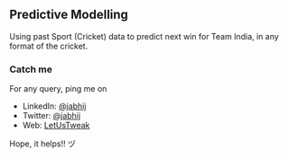 ## Predictive Modelling
Using past Sport (Cricket) data to predict next win for Team India, in any format of the cricket.


### Catch me
For any query, ping me on 
- LinkedIn: [@jabhij](https://www.linkedin.com/in/jabhij/)
- Twitter: [@jabhij](https://twitter.com/jabhij)
- Web: [LetUsTweak](http://letustweak.com)

Hope, it helps!! ヅ
